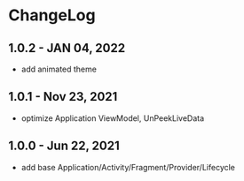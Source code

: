 # ChangeLog

## 1.0.2 - JAN 04, 2022

- add animated theme

## 1.0.1 - Nov 23, 2021

- optimize Application ViewModel, UnPeekLiveData

## 1.0.0 - Jun 22, 2021

- add base Application/Activity/Fragment/Provider/Lifecycle
